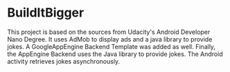 # BuildItBigger
This project is based on the sources from Udacity's Android Developer Nano Degree. It uses AdMob to display ads and a java library to provide jokes. A GoogleAppEngine Backend Template was added as well. Finally, the AppEngine Backend uses the Java library to provide jokes. The Android activity retrieves jokes asynchronously.
